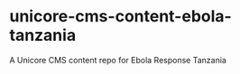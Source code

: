 unicore-cms-content-ebola-tanzania
==================================

A Unicore CMS content repo for Ebola Response Tanzania
